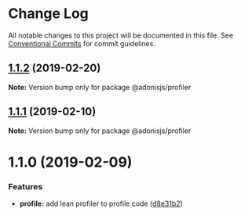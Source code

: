 # Change Log

All notable changes to this project will be documented in this file.
See [Conventional Commits](https://conventionalcommits.org) for commit guidelines.

## [1.1.2](https://github.com/adonisjs/adonis-framework/tree/master/packages/profiler/compare/@adonisjs/profiler@1.1.1...@adonisjs/profiler@1.1.2) (2019-02-20)

**Note:** Version bump only for package @adonisjs/profiler





## [1.1.1](https://github.com/adonisjs/adonis-framework/tree/master/packages/profiler/compare/@adonisjs/profiler@1.1.0...@adonisjs/profiler@1.1.1) (2019-02-10)

**Note:** Version bump only for package @adonisjs/profiler





# 1.1.0 (2019-02-09)


### Features

* **profile:** add lean profiler to profile code ([d8e31b2](https://github.com/adonisjs/adonis-framework/tree/master/packages/profiler/commit/d8e31b2))
